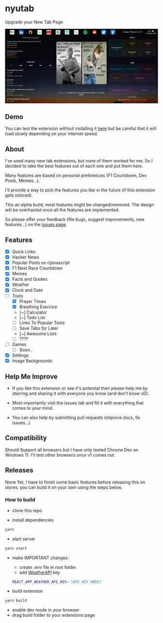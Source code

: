 # nyutab

Upgrade your New Tab Page

![Screenshot](/.github/Assets/screenshot-2v0.8.png)

## Demo

You can test the extension without installing it [here](https://nyutab.vercel.app/) but be careful that it will load slowly depending on your internet speed.

## About

I've used many new tab extensions, but none of them worked for me. So I decided to take the best features out of each one and put them here.

Many features are based on personal preferences (F1 Countdown, Dev Posts, Memes...).

I'll provide a way to pick the features you like in the future (if this extension gets noticed).

This an alpha build, most features might be changed/removed. The design will be overhauled once all the features are implemented.

So please offer your feedback (file bugs, suggest improvements, new features...) on the [issues page](https://github.com/mohamedbechirmejri/nyutab/issues).

## Features

- [x] Quick Links
- [x] Hacker News
- [x] Popular Posts on r/javascript
- [x] F1 Next Race Countdown
- [x] Memes
- [x] Facts and Quotes
- [x] Weather
- [x] Clock and Date
- [ ] Tools
  - [x] Prayer Times
  - [x] Breathing Exercice
  - [~] Calculator
  - [~] Todo List
  - [ ] Links To Popular Tools
  - [ ] Save Tabs for Later
  - [~] Awesome Lists
  - [ ] ????
- [ ] Games
  - [ ] Soon..
- [x] Settings
- [x] Image Backgrounds

## Help Me Improve

- If you like this extension or see it's potential then please help me by starring and sharing it with everyone you know (and don't know xD).

- Most importantly visit the issues tab and fill it with everything that comes to your mind.

- You can also help by submitting pull requests (improve docs, fix issues...)

## Compatibility

Should Support all browsers but I have only tested Chrome Dev on Windows 11. I'll test other browsers once v1 comes out.

## Releases

None Yet, I have to finish some basic features before releasing this on stores. you can build it on your own using the steps below.

### How to build

- clone this repo

- install dependencies

```bash
yarn
```

- start server

```bash
yarn start
```

- make IMPORTANT changes:

  - create .env file in root folder
  - add [WeatherAPI](https://weatherapi.com) key

  ```bash
  REACT_APP_WEATHER_API_KEY='[API_KEY_HERE]'
  ```

- build extension

```bash
yarn build
```

- enable dev mode in your browser
- drag build folder to your extensions page
